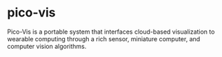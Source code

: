 pico-vis
========

Pico-Vis is a portable system that interfaces cloud-based visualization to wearable computing through a rich sensor, miniature computer, and computer vision algorithms.